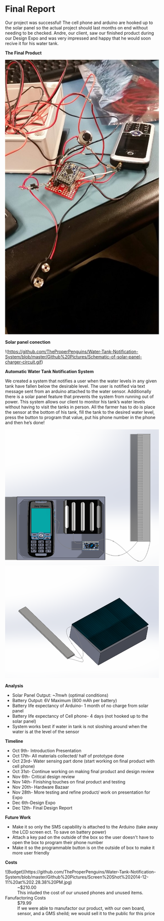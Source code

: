Final Report
==============
Our project was successful! The cell phone and arduino are hooked up to the solar panel so the actual project should last months on end without needing to be checked.
Andre, our client, saw our finished product during our Design Expo and was very impressed and happy that he would soon recive it for his water tank.
<p> <b> The Final Product </p> </b>

![projectimage](https://github.com/TheProperPenguins/Water-Tank-Notification-System/blob/master/Github%20Pictures/Picture1.jpg)

<b>Solar panel conection</b>

!(https://github.com/TheProperPenguins/Water-Tank-Notification-System/blob/master/Github%20Pictures/Schematic-of-solar-panel-charger-circuit.gif)

<p> <b> Automatic Water Tank Notification System </b> </p>

We created a system that notifies a user when the water levels in any given tank have fallen below the desirable level.  The user is notified via text message sent from an arduino attached to the water sensor.  Additionally there is a solar panel feature that prevents the system from running out of power.  This system allows our client to monitor his tank’s water levels without having to visit the tanks in person. All the farmer has to do is place the sensor at the bottom of his tank, fill the tank to the desired water level, press the button to program that value, put his phone number in the phone and then he’s done! 

![CAD1](https://github.com/TheProperPenguins/Water-Tank-Notification-System/blob/master/Github%20Pictures/CAD1.png)
![CAD2](https://github.com/TheProperPenguins/Water-Tank-Notification-System/blob/master/Github%20Pictures/CAD%202.png)

<p> <b> Analysis </b> </p>

<ul>
<li>Solar Panel Output: ~7mwh (optimal conditions)</li>
<li>Battery Output: 6V Maximum (800 mAh per battery) </li>
<li>Battery life expectancy of Arduino- 1 month of no charge from solar panel </li>
<li>Battery life expectancy of Cell phone- 4 days (not hooked up to the solar panel) </li>
<li>System works best if water in tank is not sloshing around when the water is at the level of the sensor </li>
</ul>

<p> <b> Timeline </b> </p>
<ul>
<li>Oct 9th- Introduction Presentation</li>
<li>Oct 17th- All materials collected/ half of prototype done </li>
<li>Oct 23rd- Water sensing part done (start working on final product with cell phone) </li>
<li>Oct 31st- Continue working on making final product and design review </li>
<li>Nov 6th- Critical design review </li>
<li>Nov 14th- Finishing touches on final product and testing </li>
<li>Nov 20th- Hardware Bazaar </li>
<li>Nov 28th- More testing and refine product/ work on presentation for Expo</li>
<li>Dec 6th-Design Expo</li>
<li>Dec 12th- Final Design Report</li>
</ul>

<p> <b> Future Work </b> </p>

<ul>
<li>Make it so only the SMS capability is attached to the Arduino (take away the LCD screen ect. To save on battery power)</li>
<li>Attach a key pad on the outside of the box so the user doesn't have to open the box to program their phone number</li>
<li>Make it so the programmable button is on the outside of box to make it more user friendly </li>
</ul>

<p> <b> Costs </b> </p>
![Budget](https://github.com/TheProperPenguins/Water-Tank-Notification-System/blob/master/Github%20Pictures/Screen%20Shot%202014-12-11%20at%202.28.38%20PM.jpg)
<dd> ~$210.00 </dd> 
<dd> This inluded the cost of our unused phones and unused items.</dd>
<dt> Fanufactoring Costs </dt>
<dd> $79.99 </dd>
<dd> If we were able to manufactor our product, with our own board, sensor, and a GMS sheild; we would sell it to the public for this price</dd>

</dl>

